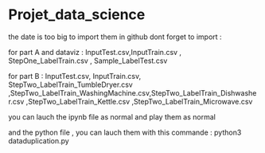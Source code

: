 # Projet_data_science


the date is too big to import them in github dont forget to import :

for part A and dataviz : InputTest.csv,InputTrain.csv , StepOne_LabelTrain.csv ,  Sample_LabelTest.csv

for part B :
InputTest.csv, InputTrain.csv, StepTwo_LabelTrain_TumbleDryer.csv ,StepTwo_LabelTrain_WashingMachine.csv,StepTwo_LabelTrain_Dishwasher.csv ,StepTwo_LabelTrain_Kettle.csv ,StepTwo_LabelTrain_Microwave.csv

you can lauch the ipynb file as normal and play them as normal

and the python file , you can lauch them with this commande : python3 dataduplication.py


